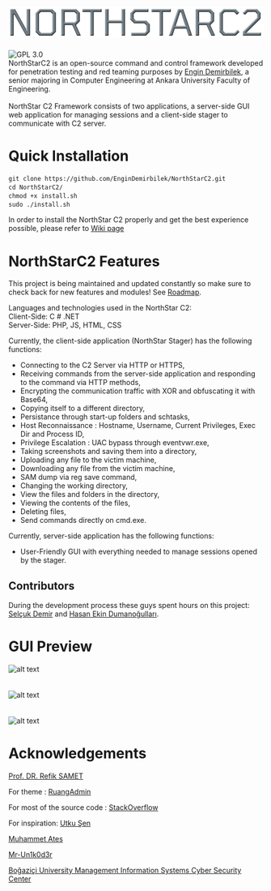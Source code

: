 # ![](banner.png)
![GPL 3.0](https://img.shields.io/badge/license-GPLv3-red.svg)
<br>
NorthStarC2 is an open-source command and control framework developed for penetration testing and red teaming purposes by [Engin Demirbilek](https://www.linkedin.com/in/engin-d-742752153/), a senior majoring in Computer Engineering at Ankara University Faculty of Engineering. 
<br>
<br>
NorthStar C2 Framework consists of two applications, a server-side GUI web application for managing sessions and a client-side stager to communicate with C2 server.

# Quick Installation

 `git clone https://github.com/EnginDemirbilek/NorthStarC2.git`
<br>
 `cd NorthStarC2/`
<br>
`chmod +x install.sh`
<br>
 `sudo ./install.sh`

In order to install the NorthStar C2 properly and get the best experience possible, please refer to [Wiki page](https://github.com/EnginDemirbilek/NorthStarC2/wiki)

# NorthStarC2 Features


This project is being maintained and updated constantly so make sure to check back for new features and modules! See
[Roadmap](https://github.com/EnginDemirbilek/NorthStarC2/wiki/Roadmap).

Languages ​​and technologies used in the NorthStar C2:
<br>
Client-Side: C # .NET
<br>
Server-Side: PHP, JS, HTML, CSS

Currently, the client-side application (NorthStar Stager) has the following functions:

- Connecting to the C2 Server via HTTP or HTTPS,
- Receiving commands from the server-side application and responding to the command via HTTP methods,
- Encrypting the communication traffic with XOR and obfuscating it with Base64,
- Copying itself to a different directory,
- Persistance through start-up folders and schtasks,
- Host Reconnaissance : Hostname, Username, Current Privileges, Exec Dir and Process ID,
- Privilege Escalation : UAC bypass through eventvwr.exe,
- Taking screenshots and saving them into a directory,
- Uploading any file to the victim machine,
- Downloading any file from the victim machine,
- SAM dump via reg save command,
- Changing the working directory,
- View the files and folders in the directory,
- Viewing the contents of the files,
- Deleting files,
- Send commands directly on cmd.exe.

Currently, server-side application has the following functions:

- User-Friendly GUI with everything needed to manage sessions opened by the stager.

## Contributors
During the development process these guys spent hours on this project:
<br>
[Selçuk Demir](https://github.com/s3lcuk) and [Hasan Ekin Dumanoğulları](https://www.linkedin.com/in/hekindmn/).

# GUI Preview

![alt text](https://github.com/EnginDemirbilek/NorthStarC2/blob/master/ss/ss1.PNG)
<br>
<br>
<br>
![alt text](https://github.com/EnginDemirbilek/NorthStarC2/blob/master/ss/ss2.PNG)
<br>
<br>
<br>
![alt text](https://github.com/EnginDemirbilek/NorthStarC2/blob/master/ss/ss6.PNG)


# Acknowledgements


[Prof. DR. Refik SAMET](http://cv.ankara.edu.tr/samet@eng.ankara.edu.tr)



For theme : [RuangAdmin](https://github.com/indrijunanda/RuangAdmin)


For most of the source code : [StackOverflow](https://stackoverflow.com/)


For inspiration: 
[Utku Şen](https://twitter.com/utkusen) 


[Muhammet Ates](https://twitter.com/nas_sec)


[Mr-Un1k0d3r](https://github.com/Mr-Un1k0d3r)


[Boğaziçi University Management Information Systems Cyber Security Center](https://siber.boun.edu.tr/en)



 
